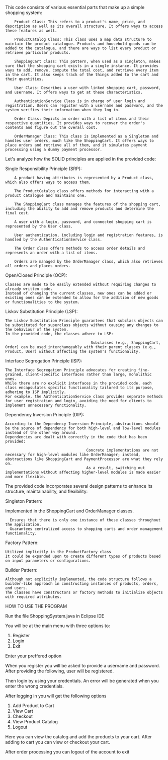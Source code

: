 This code consists of various essential parts that make up a simple shopping system:

        Product Class: This refers to a product's name, price, and description as well as its overall structure. It offers ways to access these features as well.

        ProductCatalog Class: This class uses a map data structure to maintain the product catalogue. Products and household goods can be added to the catalogue, and there are ways to list every product or retrieve particular products.

        ShoppingCart Class: This pattern, when used as a singleton, makes sure that the shopping cart exists in a single instance. It provides ways to add, remove, compute the total cost, and retrieve every item in the cart. It also keeps track of the things added to the cart and their quantities.

        User Class: Describes a user with linked shopping cart, password, and username. It offers ways to get at these characteristics.

        AuthenticationService Class is in charge of user login and registration. Users can register with a username and password, and the system verifies their information when they log in.

        Order Class: Depicts an order with a list of items and their respective quantities. It provides ways to recover the order's contents and figure out the overall cost.

        OrderManager Class: This class is implemented as a Singleton and handles user orders, much like the ShoppingCart. It offers ways to place orders and retrieve all of them, and it simulates payment processing using a dummy payment processor.

Let's analyze how the SOLID principles are applied in the provided code:

Single Responsibility Principle (SRP):

        A product having attributes is represented by a Product class, which also offers ways to access them.
        
        The ProductCatalog class offers methods for interacting with a product catalogue and maintains one.
        
        The ShoppingCart class manages the features of the shopping cart, including the ability to add and remove products and determine the final cost.
        
        A user with a login, password, and connected shopping cart is represented by the User class.
        
        User authentication, including login and registration features, is handled by the AuthenticationService class.
        
        The Order class offers methods to access order details and represents an order with a list of items.
        
        Orders are managed by the OrderManager class, which also retrieves all orders and places orders.
        
Open/Closed Principle (OCP):

    Classes are made to be easily extended without requiring changes to already written code.
    Instead of changing the current classes, new ones can be added or existing ones can be extended to allow for the addition of new goods or functionalities to the system.

Liskov Substitution Principle (LSP):

    The Liskov Substitution Principle guarantees that subclass objects can be substituted for superclass objects without causing any changes to the behaviour of the system.
    In the provided code, the classes adhere to LSP:
                                                        
                                          Subclasses (e.g., ShoppingCart, Order) can be used interchangeably with their parent classes (e.g., Product, User) without affecting the system's functionality.
Interface Segregation Principle (ISP):

    The Interface Segregation Principle advocates for creating fine-grained, client-specific interfaces rather than large, monolithic ones.
    While there are no explicit interfaces in the provided code, each class encapsulates specific functionality tailored to its purpose, adhering to ISP implicitly.
    For example, the AuthenticationService class provides separate methods for user registration and login, avoiding the need for clients to implement unnecessary functionality.
    
Dependency Inversion Principle (DIP):

    According to the Dependency Inversion Principle, abstractions should be the source of dependency for both high-level and low-level modules instead of the other way around.
    Dependencies are dealt with correctly in the code that has been provided:
    
                                        Concrete implementations are not necessary for high-level modules like OrderManager; instead, abstractions like ShoppingCart and PaymentProcessor are what they rely on.
                                        As a result, switching out implementations without affecting higher-level modules is made easier and more flexible.

The provided code incorporates several design patterns to enhance its structure, maintainability, and flexibility:

Singleton Pattern:

Implemented in the ShoppingCart and OrderManager classes.
     
      Ensures that there is only one instance of these classes throughout the application.
      Guarantees centralized access to shopping carts and order management functionality.
      
Factory Pattern:

    Utilized implicitly in the ProductFactory class 
    It could be expanded upon to create different types of products based on input parameters or configurations.
    
Builder Pattern:

    Although not explicitly implemented, the code structure follows a builder-like approach in constructing instances of products, orders, and users.
    The classes have constructors or factory methods to initialize objects with required attributes.



HOW TO USE THE PROGRAM 

Run the file ShoppingSystem.java in Eclipse IDE 

You will be at the main menu with three options to:
  1. Register
  2. Login
  3. Exit

Enter your preffered option

When you register you will be asked to provide a username and password.
After providing the following, user will be registered.

Then login by using your credentials.
An error will be generated when you enter the wrong credentials.

After logging in you will get the following options
  1. Add Product to Cart
  2. View Cart
  3. Checkout
  4. View Product Catalog
  5. Logout

Here you can view the catalog and add the products to your cart.
After adding to cart you can view or checkout your cart.

After order processing you can logout of the account to exit





